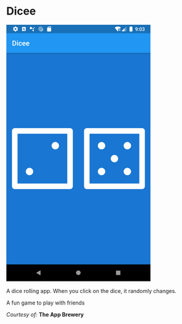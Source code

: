 # Dicee

<img src="../images_of_projects/dicee.png" width="380">

A dice rolling app. When you click on the dice, it randomly changes.

A fun game to play with friends

_Courtesy of:_ **The App Brewery**


